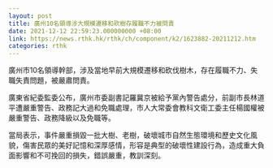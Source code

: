 ```yaml
---
layout: post
title: 廣州10名領導涉大規模遷移和砍樹存履職不力被問責
date: 2021-12-12 22:59:23.000000000 +08:00
link: https://news.rthk.hk/rthk/ch/component/k2/1623882-20211212.htm
categories: rthk
---
```


廣州市10名領導幹部，涉及當地早前大規模遷移和砍伐樹木，存在履職不力、失職失責問題，被嚴肅問責。

廣東省紀委監委公布，廣州市委副書記羅冀京被給予黨內警告處分，前副市長林道平遭嚴重警告、政務記大過和免職處理，市人大常委會教科文衛工委主任楊國權被嚴重警告、政務降級以及免職等。

當局表示，事件嚴重損毀一批大樹、老樹，破壞城市自然生態環境和歷史文化風貌，傷害民眾的美好記憶和深厚感情，形容是典型的破壞性建設行為，造成重大負面影響和不可挽回的損失，錯誤嚴重，教訓深刻。
